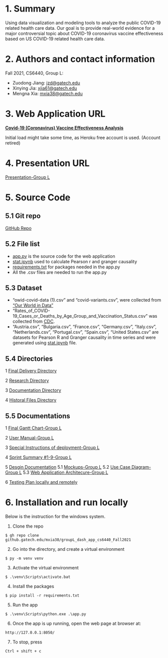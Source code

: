 # 1. Summary

Using data visualization and modeling tools to analyze the public COVID-19 related health care data. Our goal is to provide real-world evidence for a major controversial topic about COVID-19 coronavirus vaccine effectiveness based on US COVID-19 related health care data.

# 2. Authors and contact information

Fall 2021, CS6440, Group L: 

- Zuodong Jiang: jzd@gatech.edu
- Xinying Jia: xjia61@gatech.edu
- Mengna Xia: mxia38@gatech.edu

# 3. Web Application URL

[**Covid-19 (Coronavirus) Vaccine Effectiveness Analysis**](https://groupl-dash-app.herokuapp.com/)

Initial load might take some time, as Heroku free account is used. (Account retired)

# 4. Presentation URL

[Presentation-Group L](https://youtu.be/rrDDvqIIhtY)

# 5. Source Code

## 5.1 Git repo
[GitHub Repo](https://github.com/xmn2009/Covid_vaccine_dash_app)

## 5.2 File list

- [app.py](https://github.gatech.edu/mxia38/groupL_dash_app_cs6440_Fall2021/blob/master/app.py) is the source code for the web application
- [stat.ipynb](https://github.gatech.edu/mxia38/groupL_dash_app_cs6440_Fall2021/blob/master/stat.ipynb) used to calculate Pearson r and granger causality
- [requirements.txt](https://github.gatech.edu/mxia38/groupL_dash_app_cs6440_Fall2021/blob/master/requirements.txt) for packages needed in the app.py
- All the .csv files are needed to run the app.py

## 5.3 Dataset

- “owid-covid-data (1).csv” and “covid-variants.csv”, were collected from [“Our World in Data”](https://ourworldindata.org/)
- “Rates_of_COVID-19_Cases_or_Deaths_by_Age_Group_and_Vaccination_Status.csv” was collected from [CDC](https://data.cdc.gov/Public-Health-Surveillance/Rates-of-COVID-19-Cases-or-Deaths-by-Age-Group-and/3rge-nu2a).
- “Austria.csv”, “Bulgaria.csv”, “France.csv”, “Germany.csv”, “Italy.csv”, “Netherlands.csv”, “Portugal.csv”, “Spain.csv”, “United States.csv” are datasets for Pearson R and Granger causality in time series and were generated using [stat.ipynb](https://github.gatech.edu/mxia38/groupL_dash_app_cs6440_Fall2021/blob/master/stat.ipynb) file.

## 5.4 Directories
1 [Final Delivery Directory](https://github.gatech.edu/mxia38/groupL_dash_app_cs6440_Fall2021/tree/master/Final%20Delivery)

2 [Research Directory](https://github.gatech.edu/mxia38/groupL_dash_app_cs6440_Fall2021/tree/master/Final%20Delivery/Research%20Directory)

3 [Documentation Directory](https://github.gatech.edu/mxia38/groupL_dash_app_cs6440_Fall2021/tree/master/Final%20Delivery/Documentation%20Directory)

4 [Historal Files Directory](https://github.gatech.edu/mxia38/groupL_dash_app_cs6440_Fall2021/tree/master/Final%20Delivery/Research%20Directory/Historical%20files)

## 5.5 Documentations
1 [Final Gantt Chart-Group L](https://github.gatech.edu/mxia38/groupL_dash_app_cs6440_Fall2021/blob/master/Final%20Delivery/Final%20Gantt%20Chart-Group%20L.md)

2 [User Manual-Group L](https://github.gatech.edu/mxia38/groupL_dash_app_cs6440_Fall2021/blob/master/Final%20Delivery/Application%20Manual-Group%20L.md)

3 [Special Instructions of deployment-Group L](https://github.gatech.edu/mxia38/groupL_dash_app_cs6440_Fall2021/blob/master/Final%20Delivery/Special%20Instructions-Group%20L.md)

4 [Sprint Summary #1-9-Group L](https://github.gatech.edu/mxia38/groupL_dash_app_cs6440_Fall2021/blob/master/Final%20Delivery/Research%20Directory/Sprint%20Summary-Group%20L.md)

5 [Desgin Documentation](https://github.gatech.edu/mxia38/groupL_dash_app_cs6440_Fall2021/blob/master/Final%20Delivery/Documentation%20Directory/Desgin%20Doc-Group%20L.md)
	5.1 [Mockups-Group L](https://github.gatech.edu/mxia38/groupL_dash_app_cs6440_Fall2021/blob/master/Final%20Delivery/images/mockups-GroupL.png) 
	5.2 [Use Case Diagram-Group L](https://github.gatech.edu/mxia38/groupL_dash_app_cs6440_Fall2021/blob/master/Final%20Delivery/images/useCase-GroupL.png)
	5.3 [Web Application Architecure-Group L](https://github.gatech.edu/mxia38/groupL_dash_app_cs6440_Fall2021/blob/master/Final%20Delivery/images/architecture-GroupL.png)

6 [Testing Plan locally and remotely](https://github.gatech.edu/mxia38/groupL_dash_app_cs6440_Fall2021/blob/master/Final%20Delivery/Documentation%20Directory/Testing%20Plan-Group%20L.md)

# 6. Installation and run locally

Below is the instruction for the windows system. 

1. Clone the repo
```
$ gh repo clone github.gatech.edu/mxia38/groupL_dash_app_cs6440_Fall2021
```

2. Go into the directory, and create a virtual environment

```
$ py -m venv venv
```

3. Activate the virtual environment
```
$ .\venv\Scripts\activate.bat
```

4. Install the packages
```
$ pip install -r requirements.txt
```

5. Run the app

```
$ .\venv\Scripts\python.exe .\app.py
```
6. Once the app is up running, open the web page at browser at: 
```
http://127.0.0.1:8050/
```
7. To stop, press
``` 
Ctrl + shift + c
```

